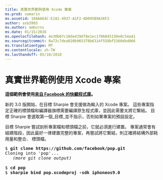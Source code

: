 ```yaml
---
title: 真實世界範例使用 Xcode 專案
ms.prod: xamarin
ms.assetid: 168AA64C-E181-4937-A1F2-AD095B9A36F2
author: asb3993
ms.author: amburns
ms.date: 01/15/2016
ms.openlocfilehash: 4e30b07c10de439df8e1ec1706845150e8c54a41
ms.sourcegitcommit: 0a72c7dea020b965378b6314f558bf5360dbd066
ms.translationtype: MT
ms.contentlocale: zh-TW
ms.lasthandoff: 05/10/2018
---
```

# <a name="real-world-example-using-an-xcode-project"></a>真實世界範例使用 Xcode 專案


**這個範例會使用[來自 Facebook 的快顯程式庫](https://github.com/facebook/pop)。**

新的 3.0 版開始，在目標 Sharpie 會支援做為輸入的 Xcode 專案。 這些專案指定正確的標頭檔和編譯器旗標需要編譯原生程式庫，並因此需要太將它繫結。 目標 Sharpie 會選取第一個_目標_並不指示，否則如果專案的預設設定。

目標 Sharpie 嘗試剖析專案檔和標頭檔之前，它就必須進行建置。 專案通常會有組建階段，因此最好一律建置完整的專案，再嘗試將它繫結，則正確將結構外部耗用量和整合、 標頭檔。

<pre>$ <b>git clone https://github.com/facebook/pop.git</b>
Cloning into 'pop'...
   <em>(more git clone output)</em>

$ <b>cd pop</b>
$ <b>sharpie bind pop.xcodeproj -sdk iphoneos9.0</b></pre>

